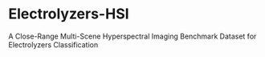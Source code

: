# Electrolyzers-HSI
A Close-Range Multi-Scene Hyperspectral Imaging Benchmark Dataset for Electrolyzers Classification
